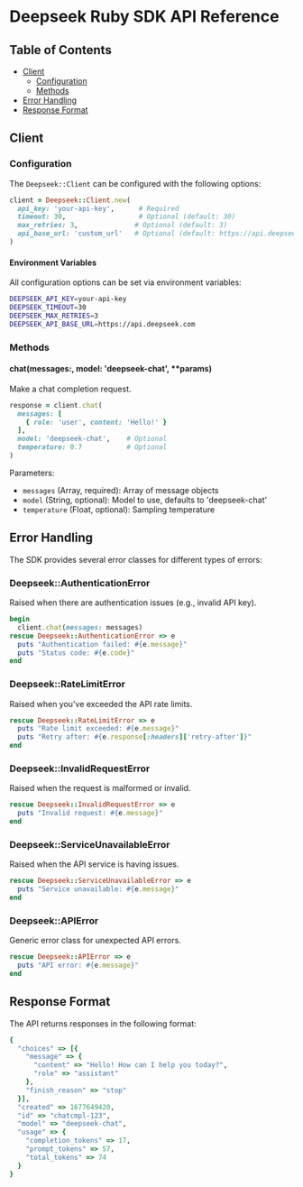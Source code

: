 # Deepseek Ruby SDK API Reference

## Table of Contents

- [Client](#client)
  - [Configuration](#configuration)
  - [Methods](#methods)
- [Error Handling](#error-handling)
- [Response Format](#response-format)

## Client

### Configuration

The `Deepseek::Client` can be configured with the following options:

```ruby
client = Deepseek::Client.new(
  api_key: 'your-api-key',      # Required
  timeout: 30,                  # Optional (default: 30)
  max_retries: 3,              # Optional (default: 3)
  api_base_url: 'custom_url'   # Optional (default: https://api.deepseek.com)
)
```

#### Environment Variables

All configuration options can be set via environment variables:

```bash
DEEPSEEK_API_KEY=your-api-key
DEEPSEEK_TIMEOUT=30
DEEPSEEK_MAX_RETRIES=3
DEEPSEEK_API_BASE_URL=https://api.deepseek.com
```

### Methods

#### chat(messages:, model: 'deepseek-chat', **params)

Make a chat completion request.

```ruby
response = client.chat(
  messages: [
    { role: 'user', content: 'Hello!' }
  ],
  model: 'deepseek-chat',    # Optional
  temperature: 0.7           # Optional
)
```

Parameters:
- `messages` (Array, required): Array of message objects
- `model` (String, optional): Model to use, defaults to 'deepseek-chat'
- `temperature` (Float, optional): Sampling temperature

## Error Handling

The SDK provides several error classes for different types of errors:

### Deepseek::AuthenticationError

Raised when there are authentication issues (e.g., invalid API key).

```ruby
begin
  client.chat(messages: messages)
rescue Deepseek::AuthenticationError => e
  puts "Authentication failed: #{e.message}"
  puts "Status code: #{e.code}"
end
```

### Deepseek::RateLimitError

Raised when you've exceeded the API rate limits.

```ruby
rescue Deepseek::RateLimitError => e
  puts "Rate limit exceeded: #{e.message}"
  puts "Retry after: #{e.response[:headers]['retry-after']}"
end
```

### Deepseek::InvalidRequestError

Raised when the request is malformed or invalid.

```ruby
rescue Deepseek::InvalidRequestError => e
  puts "Invalid request: #{e.message}"
end
```

### Deepseek::ServiceUnavailableError

Raised when the API service is having issues.

```ruby
rescue Deepseek::ServiceUnavailableError => e
  puts "Service unavailable: #{e.message}"
end
```

### Deepseek::APIError

Generic error class for unexpected API errors.

```ruby
rescue Deepseek::APIError => e
  puts "API error: #{e.message}"
end
```

## Response Format

The API returns responses in the following format:

```ruby
{
  "choices" => [{
    "message" => {
      "content" => "Hello! How can I help you today?",
      "role" => "assistant"
    },
    "finish_reason" => "stop"
  }],
  "created" => 1677649420,
  "id" => "chatcmpl-123",
  "model" => "deepseek-chat",
  "usage" => {
    "completion_tokens" => 17,
    "prompt_tokens" => 57,
    "total_tokens" => 74
  }
}